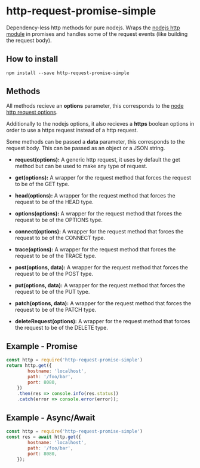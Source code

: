 # **http-request-promise-simple**

Dependency-less http methods for pure nodejs. Wraps the [nodejs http module](https://nodejs.org/api/http.html) in promises and handles some of the request events (like building the request body).


**How to install**
----------
```shell
npm install --save http-request-promise-simple
```

**Methods**
----------

All methods recieve an **options** parameter, this corresponds to the [node http request options](https://nodejs.org/api/http.html#http_http_request_options_callback). 

Additionally to the nodejs options, it also recieves a **https** boolean options in order to use a https request instead of a http request.

Some methods can be passed a **data** parameter, this corresponds to the request body. This can be passed as an object or a JSON string.

- **request(options):** A generic http request, it uses by default the get method but can be used to make any type of request.

- **get(options):** A wrapper for the request method that forces the request to be of the GET type.

- **head(options):** A wrapper for the request method that forces the request to be of the HEAD type.

- **options(options):** A wrapper for the request method that forces the request to be of the OPTIONS type.

- **connect(options):** A wrapper for the request method that forces the request to be of the CONNECT type.

- **trace(options):** A wrapper for the request method that forces the request to be of the TRACE type.

- **post(options, data):** A wrapper for the request method that forces the request to be of the POST type.

- **put(options, data):** A wrapper for the request method that forces the request to be of the PUT type.

- **patch(options, data):** A wrapper for the request method that forces the request to be of the PATCH type.

- **deleteRequest(options):** A wrapper for the request method that forces the request to be of the DELETE type.

**Example - Promise**
----------

```javascript
const http = require('http-request-promise-simple')
return http.get({
        hostname: 'localhost',
        path: '/foo/bar',
        port: 8080,
    })
    .then(res => console.info(res.status))
    .catch(error => console.error(error));
```

**Example - Async/Await**
----------

```javascript
const http = require('http-request-promise-simple')
const res = await http.get({
        hostname: 'localhost',
        path: '/foo/bar',
        port: 8080,
    });
```
